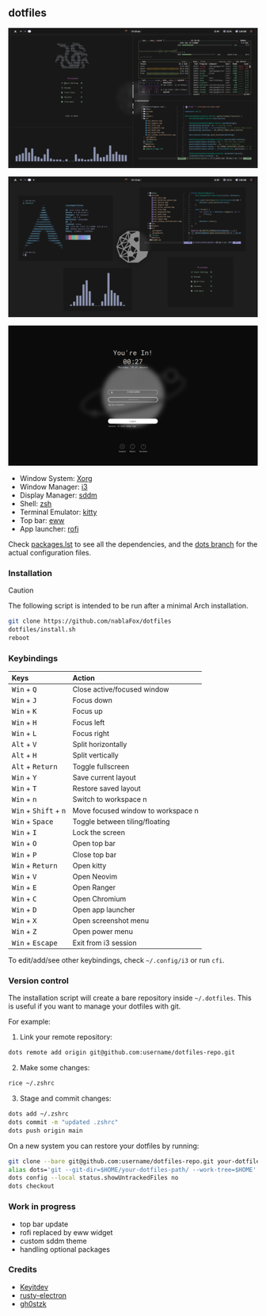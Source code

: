 ## dotfiles

![first screenshot](docs/screen_1.png)

![second screenshot](docs/screen_2.png)

![third screenshot](docs/screen_3.png)

- Window System: [Xorg](https://www.x.org/)
- Window Manager: [i3](https://github.com/i3/i3)
- Display Manager: [sddm](https://github.com/sddm/sddm)
- Shell: [zsh](https://www.zsh.org/)
- Terminal Emulator: [kitty](https://sw.kovidgoyal.net/kitty/)
- Top bar: [eww](https://github.com/elkowar/eww)
- App launcher: [rofi](https://github.com/davatorium/rofi)

Check [packages.lst](packages.lst) to see all the dependencies, and the
[dots branch](https://github.com/nablaFox/dotfiles/tree/dots) for the actual
configuration files.

### Installation

> [!CAUTION]
> The following script is intended to be run after a minimal Arch installation. <br>

```sh
git clone https://github.com/nablaFox/dotfiles
dotfiles/install.sh
reboot
```

### Keybindings

|Keys|Action|
|:----|:----|
|<kbd>Win</kbd> + <kbd>Q</kbd>|Close active/focused window|
|<kbd>Win</kbd> + <kbd>J</kbd>|Focus down|
|<kbd>Win</kbd> + <kbd>K</kbd>|Focus up|
|<kbd>Win</kbd> + <kbd>H</kbd>|Focus left|
|<kbd>Win</kbd> + <kbd>L</kbd>|Focus right|
|<kbd>Alt</kbd> + <kbd>V</kbd>|Split horizontally|
|<kbd>Alt</kbd> + <kbd>H</kbd>|Split vertically|
|<kbd>Alt</kbd> + <kbd>Return</kbd>|Toggle fullscreen|
|<kbd>Win</kbd> + <kbd>Y</kbd>|Save current layout|
|<kbd>Win</kbd> + <kbd>T</kbd>|Restore saved layout|
|<kbd>Win</kbd> + <kbd>n</kbd>|Switch to workspace n|
|<kbd>Win</kbd> + <kbd>Shift</kbd> + <kbd>n</kbd>|Move focused window to workspace n|
|<kbd>Win</kbd> + <kbd>Space</kbd>|Toggle between tiling/floating|
|<kbd>Win</kbd> + <kbd>I</kbd>|Lock the screen|
|<kbd>Win</kbd> + <kbd>O</kbd>|Open top bar|
|<kbd>Win</kbd> + <kbd>P</kbd>|Close top bar|
|<kbd>Win</kbd> + <kbd>Return</kbd>|Open kitty|
|<kbd>Win</kbd> + <kbd>V</kbd>|Open Neovim|
|<kbd>Win</kbd> + <kbd>E</kbd>|Open Ranger|
|<kbd>Win</kbd> + <kbd>C</kbd>|Open Chromium|
|<kbd>Win</kbd> + <kbd>D</kbd>|Open app launcher|
|<kbd>Win</kbd> + <kbd>X</kbd>|Open screenshot menu|
|<kbd>Win</kbd> + <kbd>Z</kbd>|Open power menu|
|<kbd>Win</kbd> + <kbd>Escape</kbd>|Exit from i3 session|

To edit/add/see other keybindings, check `~/.config/i3` or run `cfi`.

### Version control

The installation script will create a bare repository inside `~/.dotfiles`.
This is useful if you want to manage your dotfiles with git.

For example:

1. Link your remote repository:

```sh
dots remote add origin git@github.com:username/dotfiles-repo.git
```

2. Make some changes:

```sh
rice ~/.zshrc
```

3. Stage and commit changes:

```sh
dots add ~/.zshrc
dots commit -m "updated .zshrc"
dots push origin main
```

On a new system you can restore your dotfiles by running:

```sh
git clone --bare git@github.com:username/dotfiles-repo.git your-dotfiles-path
alias dots='git --git-dir=$HOME/your-dotfiles-path/ --work-tree=$HOME'
dots config --local status.showUntrackedFiles no
dots checkout
```

### Work in progress

- top bar update
- rofi replaced by eww widget
- custom sddm theme
- handling optional packages

### Credits

- [Keyitdev](https://github.com/Keyitdev/dotfiles)
- [rusty-electron](https://github.com/rusty-electron/dotfiles)
- [gh0stzk](https://github.com/gh0stzk/dotfiles)
